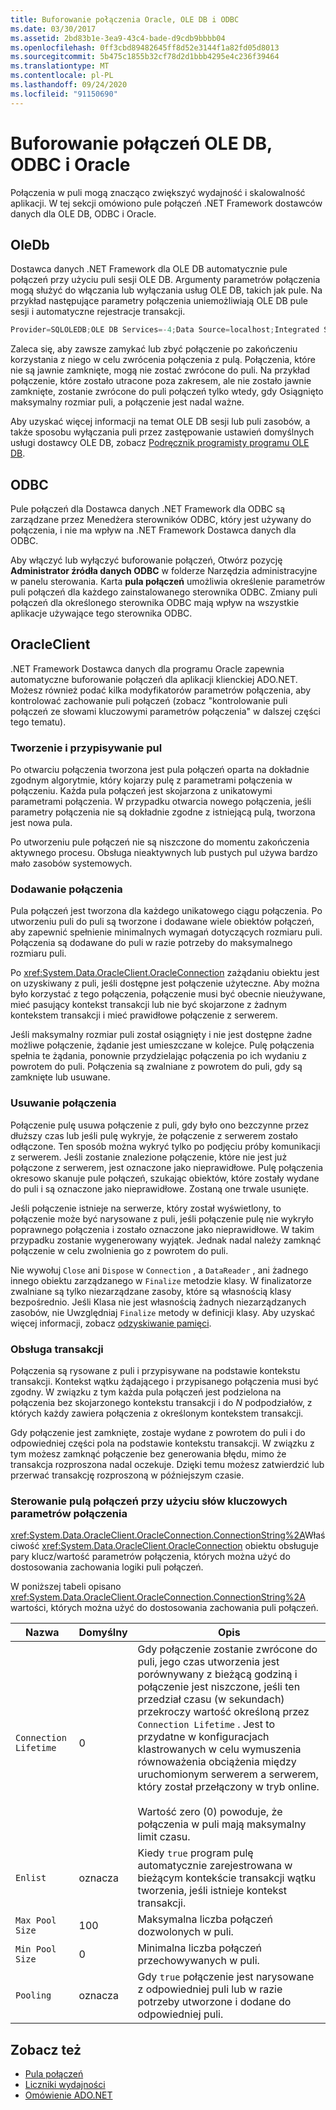 ```yaml
---
title: Buforowanie połączenia Oracle, OLE DB i ODBC
ms.date: 03/30/2017
ms.assetid: 2bd83b1e-3ea9-43c4-bade-d9cdb9bbbb04
ms.openlocfilehash: 0ff3cbd89482645ff8d52e3144f1a82fd05d8013
ms.sourcegitcommit: 5b475c1855b32cf78d2d1bbb4295e4c236f39464
ms.translationtype: MT
ms.contentlocale: pl-PL
ms.lasthandoff: 09/24/2020
ms.locfileid: "91150690"
---
```

# <a name="ole-db-odbc-and-oracle-connection-pooling"></a>Buforowanie połączeń OLE DB, ODBC i Oracle

Połączenia w puli mogą znacząco zwiększyć wydajność i skalowalność aplikacji. W tej sekcji omówiono pule połączeń .NET Framework dostawców danych dla OLE DB, ODBC i Oracle.

## <a name="oledb"></a>OleDb

Dostawca danych .NET Framework dla OLE DB automatycznie pule połączeń przy użyciu puli sesji OLE DB. Argumenty parametrów połączenia mogą służyć do włączania lub wyłączania usług OLE DB, takich jak pule. Na przykład następujące parametry połączenia uniemożliwiają OLE DB pule sesji i automatyczne rejestracje transakcji.

```csharp
Provider=SQLOLEDB;OLE DB Services=-4;Data Source=localhost;Integrated Security=SSPI;
```

 Zaleca się, aby zawsze zamykać lub zbyć połączenie po zakończeniu korzystania z niego w celu zwrócenia połączenia z pulą. Połączenia, które nie są jawnie zamknięte, mogą nie zostać zwrócone do puli. Na przykład połączenie, które zostało utracone poza zakresem, ale nie zostało jawnie zamknięte, zostanie zwrócone do puli połączeń tylko wtedy, gdy Osiągnięto maksymalny rozmiar puli, a połączenie jest nadal ważne.

 Aby uzyskać więcej informacji na temat OLE DB sesji lub puli zasobów, a także sposobu wyłączania puli przez zastępowanie ustawień domyślnych usługi dostawcy OLE DB, zobacz [Podręcznik programisty programu OLE DB](/previous-versions/windows/desktop/ms713643(v=vs.85)).

## <a name="odbc"></a>ODBC

 Pule połączeń dla Dostawca danych .NET Framework dla ODBC są zarządzane przez Menedżera sterowników ODBC, który jest używany do połączenia, i nie ma wpływ na .NET Framework Dostawca danych dla ODBC.

 Aby włączyć lub wyłączyć buforowanie połączeń, Otwórz pozycję **Administrator źródła danych ODBC** w folderze Narzędzia administracyjne w panelu sterowania. Karta **pula połączeń** umożliwia określenie parametrów puli połączeń dla każdego zainstalowanego sterownika ODBC. Zmiany puli połączeń dla określonego sterownika ODBC mają wpływ na wszystkie aplikacje używające tego sterownika ODBC.

## <a name="oracleclient"></a>OracleClient

 .NET Framework Dostawca danych dla programu Oracle zapewnia automatyczne buforowanie połączeń dla aplikacji klienckiej ADO.NET. Możesz również podać kilka modyfikatorów parametrów połączenia, aby kontrolować zachowanie puli połączeń (zobacz "kontrolowanie puli połączeń ze słowami kluczowymi parametrów połączenia" w dalszej części tego tematu).

### <a name="create-and-assign-pools"></a>Tworzenie i przypisywanie pul

 Po otwarciu połączenia tworzona jest pula połączeń oparta na dokładnie zgodnym algorytmie, który kojarzy pulę z parametrami połączenia w połączeniu. Każda pula połączeń jest skojarzona z unikatowymi parametrami połączenia. W przypadku otwarcia nowego połączenia, jeśli parametry połączenia nie są dokładnie zgodne z istniejącą pulą, tworzona jest nowa pula.

 Po utworzeniu pule połączeń nie są niszczone do momentu zakończenia aktywnego procesu. Obsługa nieaktywnych lub pustych pul używa bardzo mało zasobów systemowych.

### <a name="connection-addition"></a>Dodawanie połączenia

 Pula połączeń jest tworzona dla każdego unikatowego ciągu połączenia. Po utworzeniu puli do puli są tworzone i dodawane wiele obiektów połączeń, aby zapewnić spełnienie minimalnych wymagań dotyczących rozmiaru puli. Połączenia są dodawane do puli w razie potrzeby do maksymalnego rozmiaru puli.

 Po <xref:System.Data.OracleClient.OracleConnection> zażądaniu obiektu jest on uzyskiwany z puli, jeśli dostępne jest połączenie użyteczne. Aby można było korzystać z tego połączenia, połączenie musi być obecnie nieużywane, mieć pasujący kontekst transakcji lub nie być skojarzone z żadnym kontekstem transakcji i mieć prawidłowe połączenie z serwerem.

 Jeśli maksymalny rozmiar puli został osiągnięty i nie jest dostępne żadne możliwe połączenie, żądanie jest umieszczane w kolejce. Pulę połączenia spełnia te żądania, ponownie przydzielając połączenia po ich wydaniu z powrotem do puli. Połączenia są zwalniane z powrotem do puli, gdy są zamknięte lub usuwane.

### <a name="connection-removal"></a>Usuwanie połączenia

 Połączenie pulę usuwa połączenie z puli, gdy było ono bezczynne przez dłuższy czas lub jeśli pulę wykryje, że połączenie z serwerem zostało odłączone. Ten sposób można wykryć tylko po podjęciu próby komunikacji z serwerem. Jeśli zostanie znalezione połączenie, które nie jest już połączone z serwerem, jest oznaczone jako nieprawidłowe. Pulę połączenia okresowo skanuje pule połączeń, szukając obiektów, które zostały wydane do puli i są oznaczone jako nieprawidłowe. Zostaną one trwale usunięte.

 Jeśli połączenie istnieje na serwerze, który został wyświetlony, to połączenie może być narysowane z puli, jeśli połączenie pulę nie wykryło poprawnego połączenia i zostało oznaczone jako nieprawidłowe. W takim przypadku zostanie wygenerowany wyjątek. Jednak nadal należy zamknąć połączenie w celu zwolnienia go z powrotem do puli.

 Nie wywołuj `Close` ani `Dispose` w `Connection` , a `DataReader` , ani żadnego innego obiektu zarządzanego w `Finalize` metodzie klasy. W finalizatorze zwalniane są tylko niezarządzane zasoby, które są własnością klasy bezpośrednio. Jeśli Klasa nie jest własnością żadnych niezarządzanych zasobów, nie Uwzględniaj `Finalize` metody w definicji klasy. Aby uzyskać więcej informacji, zobacz [odzyskiwanie pamięci](../../../standard/garbage-collection/index.md).

### <a name="transaction-support"></a>Obsługa transakcji

 Połączenia są rysowane z puli i przypisywane na podstawie kontekstu transakcji. Kontekst wątku żądającego i przypisanego połączenia musi być zgodny. W związku z tym każda pula połączeń jest podzielona na połączenia bez skojarzonego kontekstu transakcji i do *N* podpodziałów, z których każdy zawiera połączenia z określonym kontekstem transakcji.

 Gdy połączenie jest zamknięte, zostaje wydane z powrotem do puli i do odpowiedniej części pola na podstawie kontekstu transakcji. W związku z tym możesz zamknąć połączenie bez generowania błędu, mimo że transakcja rozproszona nadal oczekuje. Dzięki temu możesz zatwierdzić lub przerwać transakcję rozproszoną w późniejszym czasie.

### <a name="control-connection-pooling-with-connection-string-keywords"></a>Sterowanie pulą połączeń przy użyciu słów kluczowych parametrów połączenia

 <xref:System.Data.OracleClient.OracleConnection.ConnectionString%2A>Właściwość <xref:System.Data.OracleClient.OracleConnection> obiektu obsługuje pary klucz/wartość parametrów połączenia, których można użyć do dostosowania zachowania logiki puli połączeń.

 W poniższej tabeli opisano <xref:System.Data.OracleClient.OracleConnection.ConnectionString%2A> wartości, których można użyć do dostosowania zachowania puli połączeń.

|Nazwa|Domyślny|Opis|
|----------|-------------|-----------------|
|`Connection Lifetime`|0|Gdy połączenie zostanie zwrócone do puli, jego czas utworzenia jest porównywany z bieżącą godziną i połączenie jest niszczone, jeśli ten przedział czasu (w sekundach) przekroczy wartość określoną przez `Connection Lifetime` . Jest to przydatne w konfiguracjach klastrowanych w celu wymuszenia równoważenia obciążenia między uruchomionym serwerem a serwerem, który został przełączony w tryb online.<br /><br /> Wartość zero (0) powoduje, że połączenia w puli mają maksymalny limit czasu.|
|`Enlist`|oznacza|Kiedy `true` program pulę automatycznie zarejestrowana w bieżącym kontekście transakcji wątku tworzenia, jeśli istnieje kontekst transakcji.|
|`Max Pool Size`|100|Maksymalna liczba połączeń dozwolonych w puli.|
|`Min Pool Size`|0|Minimalna liczba połączeń przechowywanych w puli.|
|`Pooling`|oznacza|Gdy `true` połączenie jest narysowane z odpowiedniej puli lub w razie potrzeby utworzone i dodane do odpowiedniej puli.|

## <a name="see-also"></a>Zobacz też

- [Pula połączeń](connection-pooling.md)
- [Liczniki wydajności](performance-counters.md)
- [Omówienie ADO.NET](ado-net-overview.md)
